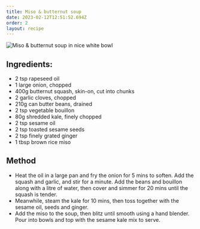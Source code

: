 ```yaml
---
title: Miso & butternut soup
date: 2023-02-12T12:51:52.694Z
order: 2
layout: recipe
---
```

![Miso & butternut soup in nice white bowl](../uploads/dall·e-2023-02-12-12.54.28-a-professional-photo-of-miso-butternut-soup-for-a-cookbook.png "picture of Miso & butternut soup")

## Ingredients:

* 2 tsp rapeseed oil
* 1 large onion, chopped
* 400g butternut squash, skin-on, cut into chunks
* 2 garlic cloves, chopped
* 210g can butter beans, drained
* 2 tsp vegetable bouillon
* 80g shredded kale, finely chopped
* 2 tsp sesame oil
* 2 tsp toasted sesame seeds
* 2 tsp finely grated ginger
* 1 tbsp brown rice miso



## Method

* Heat the oil in a large pan and fry the onion for 5 mins to soften. Add the squash and garlic, and stir for a minute. Add the beans and bouillon along with a litre of water, then cover and simmer for 20 mins until the squash is tender.
* Meanwhile, steam the kale for 10 mins, then toss together with the sesame oil, seeds and ginger.
* Add the miso to the soup, then blitz until smooth using a hand blender. Pour into bowls and top with the sesame kale mix to serve.